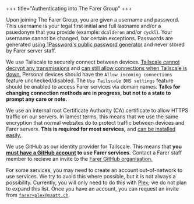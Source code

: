+++
title="Authenticating into The Farer Group"
+++

Upon joining The Farer Group, you are given a username and password. This username is your legal first initial and full lastname and/or a psuedonym that you provide (example: `dcalderon` and/or `cyckl`). Your username cannot be changed, bar certain exceptions. Passwords are generated [using 1Password's public password generator](https://1password.com/password-generator/) and never stored by Farer server staff.

We use Tailscale to securely connect between devices. [Tailscale cannot decrypt any transmissions](https://tailscale.com/kb/1093/can-tailscale-decrypt-my-traffic/) and [can still allow connections when Tailscale is down.](https://tailscale.com/kb/1091/what-happens-if-the-coordination-server-is-down/) Personal devices should have the `Allow incoming connections` feature unchecked/disabled. The `Use Tailscale DNS settings` feature should be enabled to access Farer services via domain names. **Talks for changing connection methods are in progress, but not to a state to prompt any care or note.**

We use an internal root Certificate Authority (CA) certificate to allow HTTPS traffic on our servers. In lamest terms, this means that we use the same encryption that normal websites do to protect traffic between devices and Farer servers. **This is required for most services,** and [can be installed easily.](https://github.com/farer-group/wiki/blob/main/INSTALL_ROOT_CA.md)

We use GitHub as our identity provider for Tailscale. This means that **you [must have a GitHub account](https://github.com/) to use Farer services.** Contact a Farer staff member to recieve an invite to the [Farer GitHub organisation.](https://github.com/farer-group)

For some services, you may need to create an account out-of-network to use services. We try to avoid this where possible, but it is not always a possibility. Currently, you will only need to do this with [Plex](https://plex.tv); we do not plan to expand this list. Once you have an account, you can request an invite from [`farer+plex@maatt.ch`](mailto:farer+plex@maatt.ch).


